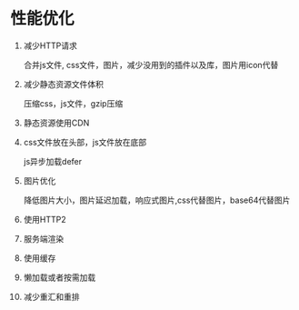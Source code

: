 # 性能优化

1. 减少HTTP请求

   合并js文件, css文件，图片，减少没用到的插件以及库，图片用icon代替

2. 减少静态资源文件体积

   压缩css，js文件，gzip压缩

3. 静态资源使用CDN

4. css文件放在头部，js文件放在底部

   js异步加载defer

5. 图片优化

   降低图片大小，图片延迟加载，响应式图片,css代替图片，base64代替图片

6. 使用HTTP2

7. 服务端渲染

8. 使用缓存

9. 懒加载或者按需加载

10. 减少重汇和重排
